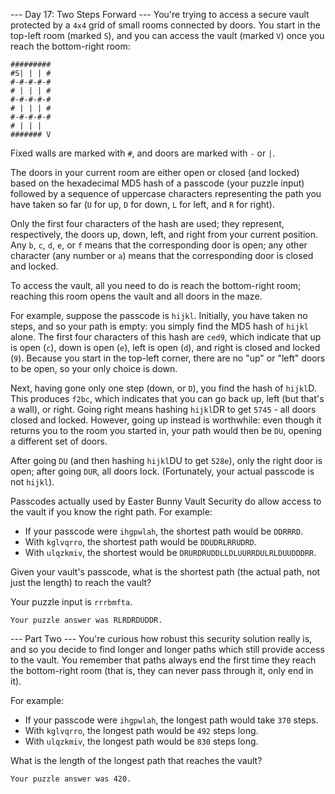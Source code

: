 ﻿--- Day 17: Two Steps Forward ---
You're trying to access a secure vault protected by a `4x4` grid of small rooms connected by doors. You start in the top-left room (marked `S`), and you can access the vault (marked `V`) once you reach the bottom-right room:

```
#########
#S| | | #
#-#-#-#-#
# | | | #
#-#-#-#-#
# | | | #
#-#-#-#-#
# | | |
####### V
```

Fixed walls are marked with `#`, and doors are marked with `-` or `|`.

The doors in your current room are either open or closed (and locked) based on the hexadecimal MD5 hash of a passcode (your puzzle input) followed by a sequence of uppercase characters representing the path you have taken so far (`U` for up, `D` for down, `L` for left, and `R` for right).

Only the first four characters of the hash are used; they represent, respectively, the doors up, down, left, and right from your current position. Any `b`, `c`, `d`, `e`, or `f` means that the corresponding door is open; any other character (any number or `a`) means that the corresponding door is closed and locked.

To access the vault, all you need to do is reach the bottom-right room; reaching this room opens the vault and all doors in the maze.

For example, suppose the passcode is `hijkl`. Initially, you have taken no steps, and so your path is empty: you simply find the MD5 hash of `hijkl` alone. The first four characters of this hash are `ced9`, which indicate that up is open (`c`), down is open (`e`), left is open (`d`), and right is closed and locked (`9`). Because you start in the top-left corner, there are no "up" or "left" doors to be open, so your only choice is down.

Next, having gone only one step (down, or `D`), you find the hash of `hijkl`D. This produces `f2bc`, which indicates that you can go back up, left (but that's a wall), or right. Going right means hashing `hijkl`DR to get `5745` - all doors closed and locked. However, going up instead is worthwhile: even though it returns you to the room you started in, your path would then be `DU`, opening a different set of doors.

After going `DU` (and then hashing `hijkl`DU to get `528e`), only the right door is open; after going `DUR`, all doors lock. (Fortunately, your actual passcode is not `hijkl`).

Passcodes actually used by Easter Bunny Vault Security do allow access to the vault if you know the right path. For example:

- If your passcode were `ihgpwlah`, the shortest path would be `DDRRRD`.
- With `kglvqrro`, the shortest path would be `DDUDRLRRUDRD`.
- With `ulqzkmiv`, the shortest would be `DRURDRUDDLLDLUURRDULRLDUUDDDRR`.

Given your vault's passcode, what is the shortest path (the actual path, not just the length) to reach the vault?

Your puzzle input is `rrrbmfta`.

`Your puzzle answer was RLRDRDUDDR.`


--- Part Two ---
You're curious how robust this security solution really is, and so you decide to find longer and longer paths which still provide access to the vault. You remember that paths always end the first time they reach the bottom-right room (that is, they can never pass through it, only end in it).

For example:

- If your passcode were `ihgpwlah`, the longest path would take `370` steps.
- With `kglvqrro`, the longest path would be `492` steps long.
- With `ulqzkmiv`, the longest path would be `830` steps long.

What is the length of the longest path that reaches the vault?

`Your puzzle answer was 420.`